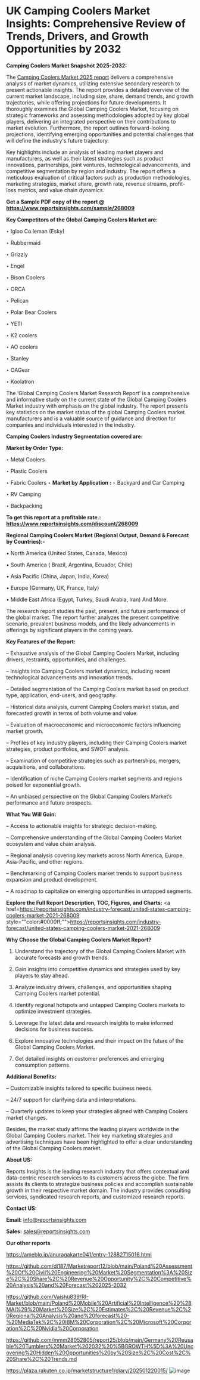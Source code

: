 # UK Camping Coolers Market Insights: Comprehensive Review of Trends, Drivers, and Growth Opportunities by 2032

<strong>Camping Coolers Market Snapshot 2025-2032:</strong>

The <a href=https://www.reportsinsights.com/sample/268009>Camping Coolers Market 2025 report</a> delivers a comprehensive analysis of market dynamics, utilizing extensive secondary research to present actionable insights. The report provides a detailed overview of the current market landscape, including size, share, demand trends, and growth trajectories, while offering projections for future developments. It thoroughly examines the Global Camping Coolers Market, focusing on strategic frameworks and assessing methodologies adopted by key global players, delivering an integrated perspective on their contributions to market evolution. Furthermore, the report outlines forward-looking projections, identifying emerging opportunities and potential challenges that will define the industry's future trajectory.

Key highlights include an analysis of leading market players and manufacturers, as well as their latest strategies such as product innovations, partnerships, joint ventures, technological advancements, and competitive segmentation by region and industry. The report offers a meticulous evaluation of critical factors such as production methodologies, marketing strategies, market share, growth rate, revenue streams, profit-loss metrics, and value chain dynamics.

<strong>Get a Sample PDF copy of the report @ <a href=https://www.reportsinsights.com/sample/268009 style=color:#0000ff;>https://www.reportsinsights.com/sample/268009</a></strong>

<strong>Key Competitors of the Global Camping Coolers Market are:</strong>

‣ Igloo
 Co.leman (Esky)

‣ Rubbermaid

‣ Grizzly

‣ Engel

‣ Bison Coolers

‣ ORCA

‣ Pelican

‣ Polar Bear Coolers

‣ YETI

‣ K2 coolers

‣ AO coolers

‣ Stanley

‣ OAGear

‣ Koolatron

The ‘Global Camping Coolers Market Research Report’ is a comprehensive and informative study on the current state of the Global Camping Coolers Market industry with emphasis on the global industry. The report presents key statistics on the market status of the global Camping Coolers market manufacturers and is a valuable source of guidance and direction for companies and individuals interested in the industry.

<strong>Camping Coolers Industry Segmentation covered are:</strong>

<strong>Market by Order Type: </strong>

‣ Metal Coolers

‣ Plastic Coolers

‣ Fabric Coolers
‣ 
<strong>Market by Application :</strong>
‣ Backyard and Car Camping

‣ RV Camping

‣ Backpacking

<strong>To get this report at a profitable rate.: <a href=https://www.reportsinsights.com/discount/268009 style=color:#0000ff;>https://www.reportsinsights.com/discount/268009</a></strong>

<strong>Regional Camping Coolers Market (Regional Output, Demand &amp; Forecast by Countries):-</strong>

• North America (United States, Canada, Mexico)

• South America ( Brazil, Argentina, Ecuador, Chile)

• Asia Pacific (China, Japan, India, Korea)

• Europe (Germany, UK, France, Italy)

• Middle East Africa (Egypt, Turkey, Saudi Arabia, Iran) And More.

The research report studies the past, present, and future performance of the global market. The report further analyzes the present competitive scenario, prevalent business models, and the likely advancements in offerings by significant players in the coming years.

<strong>Key Features of the Report:</strong>

– Exhaustive analysis of the Global Camping Coolers Market, including drivers, restraints, opportunities, and challenges.

– Insights into Camping Coolers market dynamics, including recent technological advancements and innovation trends.

– Detailed segmentation of the Camping Coolers market based on product type, application, end-users, and geography.

– Historical data analysis, current Camping Coolers market status, and forecasted growth in terms of both volume and value.

– Evaluation of macroeconomic and microeconomic factors influencing market growth.

– Profiles of key industry players, including their Camping Coolers market strategies, product portfolios, and SWOT analysis.

– Examination of competitive strategies such as partnerships, mergers, acquisitions, and collaborations.

– Identification of niche Camping Coolers market segments and regions poised for exponential growth.

– An unbiased perspective on the Global Camping Coolers Market’s performance and future prospects.

<strong>What You Will Gain:</strong>

– Access to actionable insights for strategic decision-making.

– Comprehensive understanding of the Global Camping Coolers Market ecosystem and value chain analysis.

– Regional analysis covering key markets across North America, Europe, Asia-Pacific, and other regions.

– Benchmarking of Camping Coolers market trends to support business expansion and product development.

– A roadmap to capitalize on emerging opportunities in untapped segments.

<strong>Explore the Full Report Description, TOC, Figures, and Charts:</strong>
<a href=https://reportsinsights.com/industry-forecast/united-states-camping-coolers-market-2021-268009 style=""color:#0000ff;"">https://reportsinsights.com/industry-forecast/united-states-camping-coolers-market-2021-268009</a>

<strong>Why Choose the Global Camping Coolers Market Report?</strong>

1. Understand the trajectory of the Global Camping Coolers Market with accurate forecasts and growth trends.

2. Gain insights into competitive dynamics and strategies used by key players to stay ahead.

3. Analyze industry drivers, challenges, and opportunities shaping Camping Coolers market potential.

4. Identify regional hotspots and untapped Camping Coolers markets to optimize investment strategies.

5. Leverage the latest data and research insights to make informed decisions for business success.

6. Explore innovative technologies and their impact on the future of the Global Camping Coolers Market.

7. Get detailed insights on customer preferences and emerging consumption patterns.

<strong>Additional Benefits:</strong>

– Customizable insights tailored to specific business needs.

– 24/7 support for clarifying data and interpretations.

– Quarterly updates to keep your strategies aligned with Camping Coolers market changes.

Besides, the market study affirms the leading players worldwide in the Global Camping Coolers market. Their key marketing strategies and advertising techniques have been highlighted to offer a clear understanding of the Global Camping Coolers market.

<strong><strong>About US</strong>:</strong>

Reports Insights is the leading research industry that offers contextual and data-centric research services to its customers across the globe. The firm assists its clients to strategize business policies and accomplish sustainable growth in their respective market domain. The industry provides consulting services, syndicated research reports, and customized research reports.

<strong>Contact US:</strong>

<p class=><b>Email:</b> <a href=mailto:info@reportsinsights.com>info@reportsinsights.com</a></p>
<p class=><b>Sales:</b> <a href=mailto:sales@reportsinsights.com>sales@reportsinsights.com</a></p>

<strong>Our other reports</strong>

<a href=https://ameblo.jp/anuragakarte041/entry-12882715016.html>https://ameblo.jp/anuragakarte041/entry-12882715016.html</a>

<a href=https://github.com/di187/Marketreport12/blob/main/Poland%20Assessment%20Of%20Civil%20Engineering%20Market%20Segmentation%3A%20Size%2C%20Share%2C%20Revenue%20Opportunity%2C%20Competitive%20Analysis%20and%20Forecast%202025-2032>https://github.com/di187/Marketreport12/blob/main/Poland%20Assessment%20Of%20Civil%20Engineering%20Market%20Segmentation%3A%20Size%2C%20Share%2C%20Revenue%20Opportunity%2C%20Competitive%20Analysis%20and%20Forecast%202025-2032</a>

<a href=https://github.com/Vaishu839/RI-Market/blob/main/Poland%20Mobile%20Artificial%20Intelligence%20%28MAI%29%20Market%20Size%2C%20Estimates%2C%20Revenue%2C%20Regional%20Analysis%20and%20forecast%20-%20MediaTek%2C%20IBM%20Corporation%2C%20Microsoft%20Corporation%2C%20Nvidia%20Corporation>https://github.com/Vaishu839/RI-Market/blob/main/Poland%20Mobile%20Artificial%20Intelligence%20%28MAI%29%20Market%20Size%2C%20Estimates%2C%20Revenue%2C%20Regional%20Analysis%20and%20forecast%20-%20MediaTek%2C%20IBM%20Corporation%2C%20Microsoft%20Corporation%2C%20Nvidia%20Corporation</a>

<a href=https://github.com/mmm28052805/report25/blob/main/Germany%20Reusable%20Tumblers%20Market%202032%20%5BGROWTH%5D%3A%20Uncovering%20Hidden%20Opportunities%20by%20Size%2C%20Cost%2C%20Share%2C%20Trends.md>https://github.com/mmm28052805/report25/blob/main/Germany%20Reusable%20Tumblers%20Market%202032%20%5BGROWTH%5D%3A%20Uncovering%20Hidden%20Opportunities%20by%20Size%2C%20Cost%2C%20Share%2C%20Trends.md</a>

<a href=https://plaza.rakuten.co.jp/marketstructure1/diary/202501220015/>https://plaza.rakuten.co.jp/marketstructure1/diary/202501220015/</a>
![image](https://github.com/user-attachments/assets/cb49f8d4-1b33-4b21-9602-687ba8519b24)
